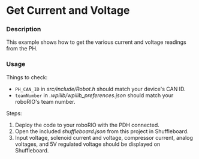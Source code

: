 # Get Current and Voltage

### Description
This example shows how to get the various current and voltage readings from the PH.

### Usage
Things to check:
* `PH_CAN_ID` in _src/include/Robot.h_ should match your device's CAN ID.
* `teamNumber` in _.wpilib/wpilib_preferences.json_ should match your roboRIO's team number.

Steps:
1. Deploy the code to your roboRIO with the PDH connected.
2. Open the included _shuffleboard.json_ from this project in Shuffleboard.
3. Input voltage, solenoid current and voltage, compressor current, analog voltages, and 5V regulated voltage should be displayed on Shuffleboard.